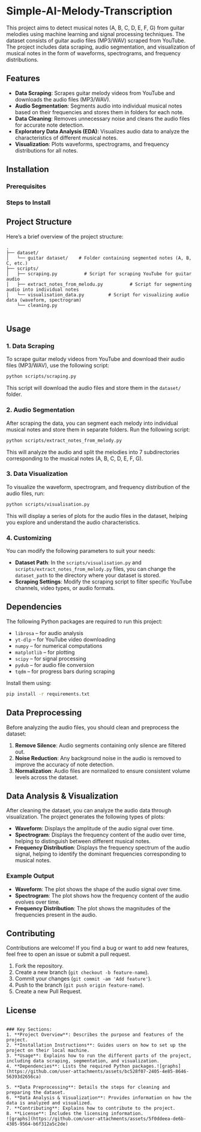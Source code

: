# Simple-AI-Melody-Transcription


This project aims to detect musical notes (A, B, C, D, E, F, G) from guitar melodies using machine learning and signal processing techniques. The dataset consists of guitar audio files (MP3/WAV) scraped from YouTube. The project includes data scraping, audio segmentation, and visualization of musical notes in the form of waveforms, spectrograms, and frequency distributions.

## Features
- **Data Scraping**: Scrapes guitar melody videos from YouTube and downloads the audio files (MP3/WAV).
- **Audio Segmentation**: Segments audio into individual musical notes based on their frequencies and stores them in folders for each note.
- **Data Cleaning**: Removes unnecessary noise and cleans the audio files for accurate note detection.
- **Exploratory Data Analysis (EDA)**: Visualizes audio data to analyze the characteristics of different musical notes.
- **Visualization**: Plots waveforms, spectrograms, and frequency distributions for all notes.

## Installation


### Prerequisites


### Steps to Install



## Project Structure

Here’s a brief overview of the project structure:

```
.
├── dataset/
│   └── guitar dataset/    # Folder containing segmented notes (A, B, C, etc.)
├── scripts/
│   ├── scraping.py          # Script for scraping YouTube for guitar audio
│   ├── extract_notes_from_melodu.py          # Script for segmenting audio into individual notes
│   └── visualisation_data.py         # Script for visualizing audio data (waveform, spectrogram)
    └── cleaning.py  
    
```

## Usage

### 1. **Data Scraping**
   To scrape guitar melody videos from YouTube and download their audio files (MP3/WAV), use the following script:
   
   ```bash
   python scripts/scraping.py
   ```

   This script will download the audio files and store them in the `dataset/` folder.

### 2. **Audio Segmentation**
   After scraping the data, you can segment each melody into individual musical notes and store them in separate folders. Run the following script:

   ```bash
   python scripts/extract_notes_from_melody.py
   ```

   This will analyze the audio and split the melodies into 7 subdirectories corresponding to the musical notes (A, B, C, D, E, F, G).

### 3. **Data Visualization**
   To visualize the waveform, spectrogram, and frequency distribution of the audio files, run:

   ```bash
   python scripts/visualisation.py
   ```

   This will display a series of plots for the audio files in the dataset, helping you explore and understand the audio characteristics.

### 4. **Customizing**
   You can modify the following parameters to suit your needs:
   - **Dataset Path**: In the `scripts/visualisation.py` and `scripts/extract_notes_from_melody.py` files, you can change the `dataset_path` to the directory where your dataset is stored.
   - **Scraping Settings**: Modify the scraping script to filter specific YouTube channels, video types, or audio formats.

## Dependencies

The following Python packages are required to run this project:

- `librosa` – for audio analysis
- `yt-dlp` – for YouTube video downloading
- `numpy` – for numerical computations
- `matplotlib` – for plotting
- `scipy` – for signal processing
- `pydub` – for audio file conversion
- `tqdm` – for progress bars during scraping

Install them using:

```bash
pip install -r requirements.txt
```

## Data Preprocessing

Before analyzing the audio files, you should clean and preprocess the dataset:

1. **Remove Silence**: Audio segments containing only silence are filtered out.
2. **Noise Reduction**: Any background noise in the audio is removed to improve the accuracy of note detection.
3. **Normalization**: Audio files are normalized to ensure consistent volume levels across the dataset.

## Data Analysis & Visualization

After cleaning the dataset, you can analyze the audio data through visualization. The project generates the following types of plots:

- **Waveform**: Displays the amplitude of the audio signal over time.
- **Spectrogram**: Displays the frequency content of the audio over time, helping to distinguish between different musical notes.
- **Frequency Distribution**: Displays the frequency spectrum of the audio signal, helping to identify the dominant frequencies corresponding to musical notes.

### Example Output

- **Waveform**: The plot shows the shape of the audio signal over time.
- **Spectrogram**: The plot shows how the frequency content of the audio evolves over time.
- **Frequency Distribution**: The plot shows the magnitudes of the frequencies present in the audio.

## Contributing

Contributions are welcome! If you find a bug or want to add new features, feel free to open an issue or submit a pull request.

1. Fork the repository.
2. Create a new branch (`git checkout -b feature-name`).
3. Commit your changes (`git commit -am 'Add feature'`).
4. Push to the branch (`git push origin feature-name`).
5. Create a new Pull Request.

## License

```

### Key Sections:
1. **Project Overview**: Describes the purpose and features of the project.
2. **Installation Instructions**: Guides users on how to set up the project on their local machine.
3. **Usage**: Explains how to run the different parts of the project, including data scraping, segmentation, and visualization.
4. **Dependencies**: Lists the required Python packages.![graphs](https://github.com/user-attachments/assets/bc528f07-2405-4e85-8646-56393d2656ca)

5. **Data Preprocessing**: Details the steps for cleaning and preparing the dataset.
6. **Data Analysis & Visualization**: Provides information on how the data is analyzed and visualized.
7. **Contributing**: Explains how to contribute to the project.
8. **License**: Includes the licensing information.
![graphs](https://github.com/user-attachments/assets/5f0ddeea-de6b-4305-9564-b6f312a5c2de)


